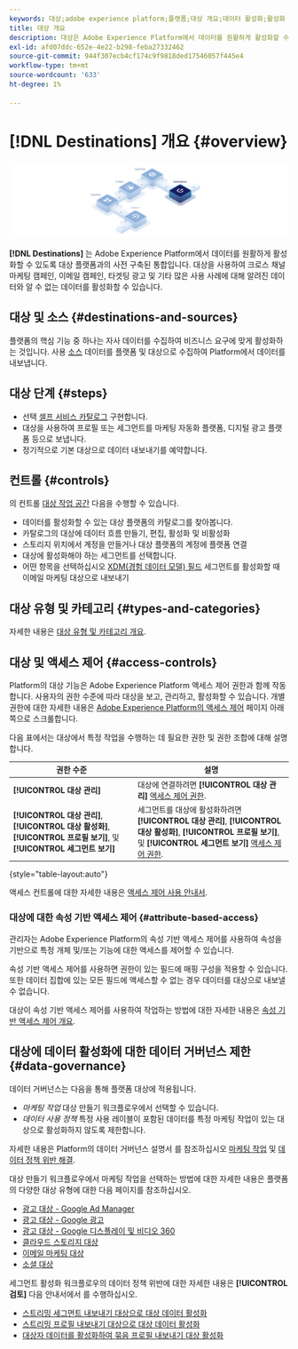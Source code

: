 ```yaml
---
keywords: 대상;adobe experience platform;플랫폼;대상 개요;데이터 활성화;활성화
title: 대상 개요
description: 대상은 Adobe Experience Platform에서 데이터를 원활하게 활성화할 수 있도록 대상 플랫폼과의 사전 구축된 통합입니다. Adobe Experience Platform에서 대상 을 사용하여 크로스 채널 마케팅 캠페인, 이메일 캠페인, 타겟팅 광고 및 기타 많은 사용 사례를 위해 알려진 데이터와 알 수 없는 데이터를 활성화할 수 있습니다.
exl-id: afd07ddc-652e-4e22-b298-feba27332462
source-git-commit: 944f307ecb4cf174c9f9818ded17546057f445e4
workflow-type: tm+mt
source-wordcount: '633'
ht-degree: 1%

---
```


# [!DNL Destinations] 개요 {#overview}

![대상 개요 배너](./assets/overview/destinations-overview-banner.png)

**[!DNL Destinations]** 는 Adobe Experience Platform에서 데이터를 원활하게 활성화할 수 있도록 대상 플랫폼과의 사전 구축된 통합입니다. 대상을 사용하여 크로스 채널 마케팅 캠페인, 이메일 캠페인, 타겟팅 광고 및 기타 많은 사용 사례에 대해 알려진 데이터와 알 수 없는 데이터를 활성화할 수 있습니다.

<div id="recs-overview-body-1"></div>
<div id="recs-overview-body-2"></div>
<div id="recs-overview-body-3"></div>
<div id="recs-overview-body-4"></div>
<div id="recs-overview-body-5"></div>
<div id="recs-overview-body-6"></div>

## 대상 및 소스 {#destinations-and-sources}

플랫폼의 핵심 기능 중 하나는 자사 데이터를 수집하여 비즈니스 요구에 맞게 활성화하는 것입니다. 사용 [소스](../sources/home.md) 데이터를 플랫폼 및 대상으로 수집하여 Platform에서 데이터를 내보냅니다.

## 대상 단계 {#steps}

* 선택 [셀프 서비스 카탈로그](./catalog/overview.md) 구현합니다.
* 대상을 사용하여 프로필 또는 세그먼트를 마케팅 자동화 플랫폼, 디지털 광고 플랫폼 등으로 보냅니다.
* 정기적으로 기본 대상으로 데이터 내보내기를 예약합니다.

## 컨트롤 {#controls}

의 컨트롤 [대상 작업 공간](./ui/destinations-workspace.md) 다음을 수행할 수 있습니다.

* 데이터를 활성화할 수 있는 대상 플랫폼의 카탈로그를 찾아봅니다.
* 카탈로그의 대상에 데이터 흐름 만들기, 편집, 활성화 및 비활성화
* 스토리지 위치에서 계정을 만들거나 대상 플랫폼의 계정에 플랫폼 연결
* 대상에 활성화해야 하는 세그먼트를 선택합니다.
* 어떤 항목을 선택하십시오 [XDM(경험 데이터 모델) 필드](../xdm/home.md) 세그먼트를 활성화할 때 이메일 마케팅 대상으로 내보내기

## 대상 유형 및 카테고리 {#types-and-categories}

자세한 내용은 [대상 유형 및 카테고리 개요](./destination-types.md).

## 대상 및 액세스 제어 {#access-controls}

Platform의 대상 기능은 Adobe Experience Platform 액세스 제어 권한과 함께 작동합니다. 사용자의 권한 수준에 따라 대상을 보고, 관리하고, 활성화할 수 있습니다. 개별 권한에 대한 자세한 내용은 [Adobe Experience Platform의 액세스 제어](../access-control/home.md) 페이지 아래쪽으로 스크롤합니다.

다음 표에서는 대상에서 특정 작업을 수행하는 데 필요한 권한 및 권한 조합에 대해 설명합니다.

| 권한 수준 | 설명 |
| ---- | ----|
| **[!UICONTROL 대상 관리]** | 대상에 연결하려면 **[!UICONTROL 대상 관리]** [액세스 제어 권한](/help/access-control/home.md#permissions). |
| **[!UICONTROL 대상 관리]**, **[!UICONTROL 대상 활성화]**, **[!UICONTROL 프로필 보기]**, 및 **[!UICONTROL 세그먼트 보기]** | 세그먼트를 대상에 활성화하려면 **[!UICONTROL 대상 관리]**, **[!UICONTROL 대상 활성화]**, **[!UICONTROL 프로필 보기]**, 및 **[!UICONTROL 세그먼트 보기]** [액세스 제어 권한](/help/access-control/home.md#permissions). |

{style=&quot;table-layout:auto&quot;}

액세스 컨트롤에 대한 자세한 내용은 [액세스 제어 사용 안내서](../access-control/ui/overview.md).

### 대상에 대한 속성 기반 액세스 제어 {#attribute-based-access}

관리자는 Adobe Experience Platform의 속성 기반 액세스 제어를 사용하여 속성을 기반으로 특정 개체 및/또는 기능에 대한 액세스를 제어할 수 있습니다.

속성 기반 액세스 제어를 사용하면 권한이 있는 필드에 매핑 구성을 적용할 수 있습니다. 또한 데이터 집합에 있는 모든 필드에 액세스할 수 없는 경우 데이터를 대상으로 내보낼 수 없습니다.

대상이 속성 기반 액세스 제어를 사용하여 작업하는 방법에 대한 자세한 내용은 [속성 기반 액세스 제어 개요](../access-control/abac/overview.md#destinations).

## 대상에 데이터 활성화에 대한 데이터 거버넌스 제한 {#data-governance}

데이터 거버넌스는 다음을 통해 플랫폼 대상에 적용됩니다.

* *마케팅 작업* 대상 만들기 워크플로우에서 선택할 수 있습니다.
* *데이터 사용 정책* 특정 사용 레이블이 포함된 데이터를 특정 마케팅 작업이 있는 대상으로 활성화하지 않도록 제한합니다.

자세한 내용은 Platform의 데이터 거버넌스 설명서 를 참조하십시오 [마케팅 작업](../data-governance/policies/overview.md) 및 [데이터 정책 위반 해결](../data-governance/enforcement/auto-enforcement.md).

대상 만들기 워크플로우에서 마케팅 작업을 선택하는 방법에 대한 자세한 내용은 플랫폼의 다양한 대상 유형에 대한 다음 페이지를 참조하십시오.

* [광고 대상 - Google Ad Manager ](./catalog/advertising/google-ad-manager.md)
* [광고 대상 - Google 광고](./catalog/advertising/google-ads-destination.md)
* [광고 대상 - Google 디스플레이 및 비디오 360 ](./catalog/advertising/google-dv360.md)
* [클라우드 스토리지 대상](./catalog/cloud-storage/overview.md)
* [이메일 마케팅 대상](./catalog/email-marketing/overview.md)
* [소셜 대상](./catalog/social/overview.md)

세그먼트 활성화 워크플로우의 데이터 정책 위반에 대한 자세한 내용은 **[!UICONTROL 검토]** 다음 안내서에서 를 수행하십시오.

* [스트리밍 세그먼트 내보내기 대상으로 대상 데이터 활성화](./ui/activate-segment-streaming-destinations.md#review)
* [스트리밍 프로필 내보내기 대상으로 대상 데이터 활성화](./ui/activate-streaming-profile-destinations.md#review)
* [대상자 데이터를 활성화하여 묶음 프로필 내보내기 대상 활성화](./ui/activate-batch-profile-destinations.md#review)
